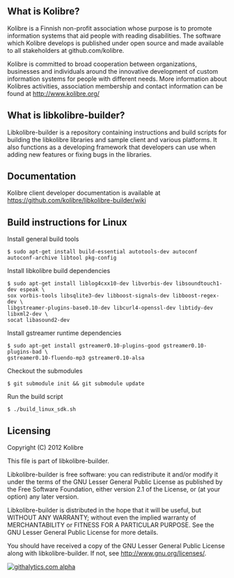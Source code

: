 What is Kolibre?
---------------------------------
Kolibre is a Finnish non-profit association whose purpose is to promote
information systems that aid people with reading disabilities. The software
which Kolibre develops is published under open source and made available to all
stakeholders at github.com/kolibre.

Kolibre is committed to broad cooperation between organizations, businesses and
individuals around the innovative development of custom information systems for
people with different needs. More information about Kolibres activities, association 
membership and contact information can be found at http://www.kolibre.org/


What is libkolibre-builder?
---------------------------------
Libkolibre-builder is a repository containing instructions and build scripts for
building the libkolibre libraries and sample client and various platforms. It
also functions as a developing framework that developers can use when adding new
features or fixing bugs in the libraries.


Documentation
---------------------------------
Kolibre client developer documentation is available at 
https://github.com/kolibre/libkolibre-builder/wiki


Build instructions for Linux
---------------------------------

Install general build tools

    $ sudo apt-get install build-essential autotools-dev autoconf autoconf-archive libtool pkg-config

Install libkolibre build dependencies

    $ sudo apt-get install liblog4cxx10-dev libvorbis-dev libsoundtouch1-dev espeak \
    sox vorbis-tools libsqlite3-dev libboost-signals-dev libboost-regex-dev \
    libgstreamer-plugins-base0.10-dev libcurl4-openssl-dev libtidy-dev libxml2-dev \
    socat libasound2-dev

Install gstreamer runtime dependencies

    $ sudo apt-get install gstreamer0.10-plugins-good gstreamer0.10-plugins-bad \
    gstreamer0.10-fluendo-mp3 gstreamer0.10-alsa

Checkout the submodules

    $ git submodule init && git submodule update

Run the build script

    $ ./build_linux_sdk.sh


Licensing
---------------------------------
Copyright (C) 2012 Kolibre

This file is part of libkolibre-builder.

Libkolibre-builder is free software: you can redistribute it and/or modify
it under the terms of the GNU Lesser General Public License as published by
the Free Software Foundation, either version 2.1 of the License, or
(at your option) any later version.

Libkolibre-builder is distributed in the hope that it will be useful,
but WITHOUT ANY WARRANTY; without even the implied warranty of
MERCHANTABILITY or FITNESS FOR A PARTICULAR PURPOSE.  See the
GNU Lesser General Public License for more details.

You should have received a copy of the GNU Lesser General Public License
along with libkolibre-builder. If not, see <http://www.gnu.org/licenses/>.

[![githalytics.com alpha](https://cruel-carlota.pagodabox.com/6d0b0d8cebf269e4f560f54b94609b8a "githalytics.com")](http://githalytics.com/kolibre/libkolibre-builder)
